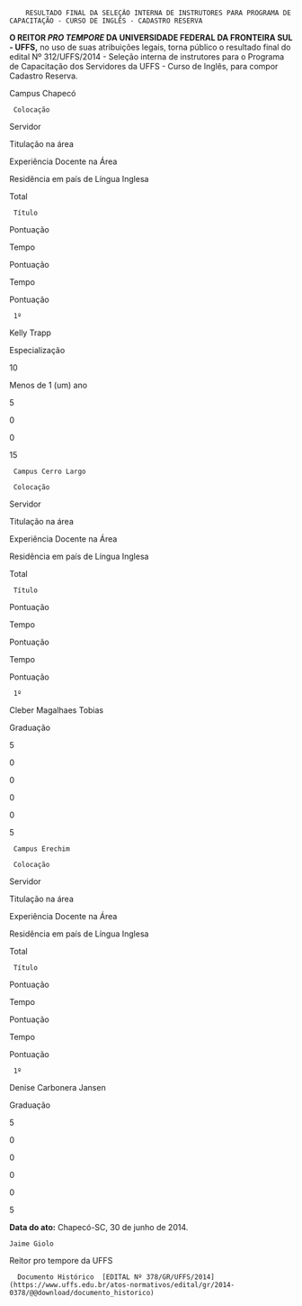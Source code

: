         RESULTADO FINAL DA SELEÇÃO INTERNA DE INSTRUTORES PARA PROGRAMA DE CAPACITAÇÃO - CURSO DE INGLÊS - CADASTRO RESERVA  

**O REITOR *PRO TEMPORE* DA UNIVERSIDADE FEDERAL DA FRONTEIRA SUL - UFFS,** no uso de suas atribuições legais, torna público o resultado final do edital Nº 312/UFFS/2014 - Seleção interna de instrutores para o Programa de Capacitação dos Servidores da UFFS - Curso de Inglês, para compor Cadastro Reserva.

 Campus Chapecó

     Colocação

   Servidor

   Titulação na área

   Experiência Docente na Área

   Residência em país de Língua Inglesa

   Total

     Título

   Pontuação

   Tempo 

   Pontuação

   Tempo

   Pontuação

     1º 

   Kelly Trapp

   Especialização

   10

   Menos de 1 (um) ano

   5

   0

   0

   15

     Campus Cerro Largo

     Colocação

   Servidor

   Titulação na área

   Experiência Docente na Área

   Residência em país de Língua Inglesa

   Total

     Título

   Pontuação

   Tempo 

   Pontuação

   Tempo

   Pontuação

     1º 

   Cleber Magalhaes Tobias

   Graduação

   5

   0

   0

   0

   0

   5

     Campus Erechim

     Colocação

   Servidor

   Titulação na área

   Experiência Docente na Área

   Residência em país de Língua Inglesa

   Total

     Título

   Pontuação

   Tempo 

   Pontuação

   Tempo

   Pontuação

     1º 

   Denise Carbonera Jansen

   Graduação

   5

   0

   0

   0

   0

   5

      

   **Data do ato:** Chapecó-SC, 30 de junho de 2014.   
 

    Jaime Giolo   
 Reitor pro tempore da UFFS 

      Documento Histórico  [EDITAL Nº 378/GR/UFFS/2014](https://www.uffs.edu.br/atos-normativos/edital/gr/2014-0378/@@download/documento_historico)     
      